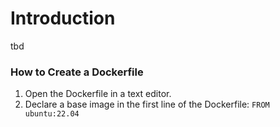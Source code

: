 # Introduction
tbd

### How to Create a Dockerfile
1. Open the Dockerfile in a text editor.
1. Declare a base image in the first line of the Dockerfile: ```FROM ubuntu:22.04```
